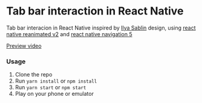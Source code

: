 # Tab bar interaction in React Native

Tab bar interacion in React Native inspired by [Ilya Sablin](https://dribbble.com/shots/7046707-Nav-Bar-Animation "Ilya Sablin") design, using [react native reanimated v2](https://docs.swmansion.com/react-native-reanimated/ "react native reanimated v2") and [react native navigation 5](http://reactnavigation.org/ "react navigation 5")

[Preview video](https://user-images.githubusercontent.com/59695245/113488171-bbb0e300-9492-11eb-95b7-0b9e77ddd2b4.mp4)

### Usage
1. Clone the repo
1. Run `yarn install` or `npm install`
1. Run `yarn start` or `npm start`
1. Play on your phone or emulator
